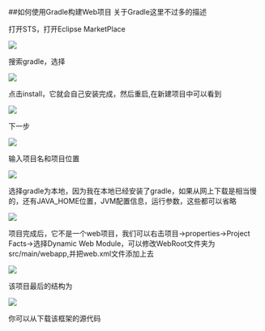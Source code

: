 ##如何使用Gradle构建Web项目
关于Gradle这里不过多的描述

打开STS，打开Eclipse MarketPlace

![](https://github.com/silence940109/Java/blob/master/Gradle_STS_Create/image/1.png)

搜索gradle，选择

![](https://github.com/silence940109/Java/blob/master/Gradle_STS_Create/image/1.png)

点击install，它就会自己安装完成，然后重启,在新建项目中可以看到

![](https://github.com/silence940109/Java/blob/master/Gradle_STS_Create/image/2.png)

下一步

![](https://github.com/silence940109/Java/blob/master/Gradle_STS_Create/image/3.png)

输入项目名和项目位置

![](https://github.com/silence940109/Java/blob/master/Gradle_STS_Create/image/4.png)

选择gradle为本地，因为我在本地已经安装了gradle，如果从网上下载是相当慢的，还有JAVA_HOME位置，JVM配置信息，运行参数，这些都可以省略

![](https://github.com/silence940109/Java/blob/master/Gradle_STS_Create/image/5.png)

项目完成后，它不是一个web项目，我们可以右击项目->properties->Project Facts->选择Dynamic Web Module，可以修改WebRoot文件夹为src/main/webapp,并把web.xml文件添加上去

![](https://github.com/silence940109/Java/blob/master/Gradle_STS_Create/image/6.png)

该项目最后的结构为

![](https://github.com/silence940109/Java/blob/master/Gradle_STS_Create/image/7.png)

你可以从[](https://github.com/silence940109/SSM/releases/tag/1.0)下载该框架的源代码










